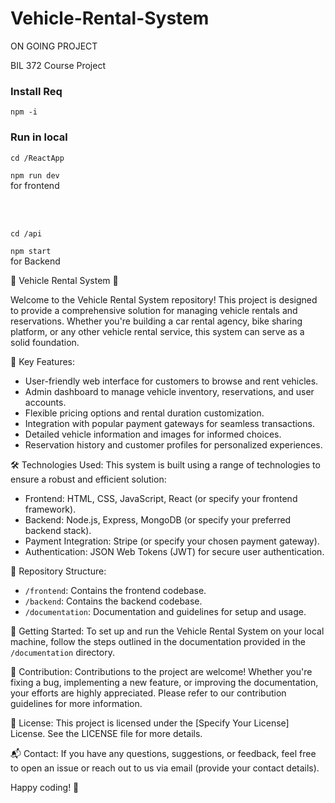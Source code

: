 # Vehicle-Rental-System
ON GOING PROJECT

BIL 372 Course Project

<h3>Install Req</h3>
  
  `npm -i`

<h3>Run in local</h3>

  `cd /ReactApp`
  
  `npm run dev`
  <br/>
  for frontend

  <br/>
  <br/>

  `cd /api`
  
  `npm start`
  <br/>
  for Backend
  <br/>

🚗 Vehicle Rental System 🚕

Welcome to the Vehicle Rental System repository! This project is designed to provide a comprehensive solution for managing vehicle rentals and reservations. Whether you're building a car rental agency, bike sharing platform, or any other vehicle rental service, this system can serve as a solid foundation.

🌟 Key Features:
- User-friendly web interface for customers to browse and rent vehicles.
- Admin dashboard to manage vehicle inventory, reservations, and user accounts.
- Flexible pricing options and rental duration customization.
- Integration with popular payment gateways for seamless transactions.
- Detailed vehicle information and images for informed choices.
- Reservation history and customer profiles for personalized experiences.

🛠️ Technologies Used:
This system is built using a range of technologies to ensure a robust and efficient solution:
- Frontend: HTML, CSS, JavaScript, React (or specify your frontend framework).
- Backend: Node.js, Express, MongoDB (or specify your preferred backend stack).
- Payment Integration: Stripe (or specify your chosen payment gateway).
- Authentication: JSON Web Tokens (JWT) for secure user authentication.

📂 Repository Structure:
- `/frontend`: Contains the frontend codebase.
- `/backend`: Contains the backend codebase.
- `/documentation`: Documentation and guidelines for setup and usage.

🚀 Getting Started:
To set up and run the Vehicle Rental System on your local machine, follow the steps outlined in the documentation provided in the `/documentation` directory.

🤝 Contribution:
Contributions to the project are welcome! Whether you're fixing a bug, implementing a new feature, or improving the documentation, your efforts are highly appreciated. Please refer to our contribution guidelines for more information.

📝 License:
This project is licensed under the [Specify Your License] License. See the LICENSE file for more details.

📬 Contact:
If you have any questions, suggestions, or feedback, feel free to open an issue or reach out to us via email (provide your contact details).

Happy coding! 🚀
